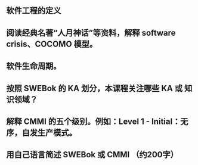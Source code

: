 ## 软件工程的定义
## 阅读经典名著“人月神话”等资料，解释 software crisis、COCOMO 模型。
## 软件生命周期。
## 按照 SWEBok 的 KA 划分，本课程关注哪些 KA 或 知识领域？
## 解释 CMMI 的五个级别。例如：Level 1 - Initial：无序，自发生产模式。
## 用自己语言简述 SWEBok 或 CMMI （约200字）
